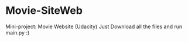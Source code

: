 # Movie-SiteWeb
Mini-project: Movie Website (Udacity)
	Just Download all the files and run main.py :)
